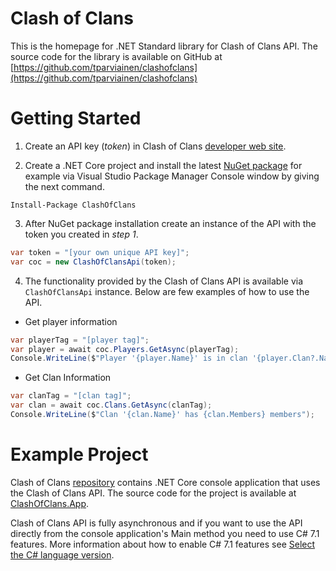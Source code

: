 # **Clash of Clans**
This is the homepage for .NET Standard library for Clash of Clans API. The source code for the library is available on GitHub
at [https://github.com/tparviainen/clashofclans](https://github.com/tparviainen/clashofclans)

# Getting Started

1. Create an API key (*token*) in Clash of Clans [developer web site](https://developer.clashofclans.com/).

2. Create a .NET Core project and install the latest [NuGet package](https://www.nuget.org/packages/ClashOfClans/) for example via Visual Studio Package Manager Console window by giving the next command.
```
Install-Package ClashOfClans
```

3. After NuGet package installation create an instance of the API with the token you created in *step 1*.
```csharp
var token = "[your own unique API key]";
var coc = new ClashOfClansApi(token);
```

4. The functionality provided by the Clash of Clans API is available via `ClashOfClansApi` instance. Below are few examples of how to use the API.

* Get player information
```csharp
var playerTag = "[player tag]";
var player = await coc.Players.GetAsync(playerTag);
Console.WriteLine($"Player '{player.Name}' is in clan '{player.Clan?.Name}'");
```

* Get Clan Information
```csharp
var clanTag = "[clan tag]";
var clan = await coc.Clans.GetAsync(clanTag);
Console.WriteLine($"Clan '{clan.Name}' has {clan.Members} members");
```

# Example Project
Clash of Clans [repository](https://github.com/tparviainen/clashofclans) contains .NET Core console application that uses the Clash of Clans API. 
The source code for the project is available at [ClashOfClans.App](https://github.com/tparviainen/clashofclans/tree/master/src/ClashOfClans.App).

Clash of Clans API is fully asynchronous and if you want to use the API directly from the console application's Main method you need
to use C# 7.1 features. More information about how to enable C# 7.1 features see 
[Select the C# language version](https://docs.microsoft.com/en-us/dotnet/csharp/language-reference/configure-language-version).
